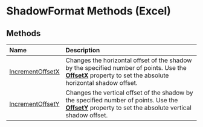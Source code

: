
# ShadowFormat Methods (Excel)

## Methods



|**Name**|**Description**|
|:-----|:-----|
| [IncrementOffsetX](eaa71500-16dd-5df1-cf32-920ab71d77bb.md)|Changes the horizontal offset of the shadow by the specified number of points. Use the  **[OffsetX](787fb281-aed9-7b44-6fe9-27e273edbbee.md)** property to set the absolute horizontal shadow offset.|
| [IncrementOffsetY](0479d9a1-aae1-069c-f692-276291ec54ef.md)|Changes the vertical offset of the shadow by the specified number of points. Use the  **[OffsetY](54783d52-c32e-14ef-2cae-25f3a7676d80.md)** property to set the absolute vertical shadow offset.|
